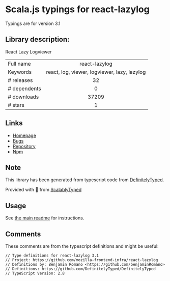 
# Scala.js typings for react-lazylog

Typings are for version 3.1

## Library description:
React Lazy Logviewer

|                    |                 |
| ------------------ | :-------------: |
| Full name          | react-lazylog |
| Keywords           | react, log, viewer, logviewer, lazy, lazylog |
| # releases         | 32 |
| # dependents       | 0 |
| # downloads        | 37209 |
| # stars            | 1 |

## Links
- [Homepage](https://github.com/mozilla-frontend-infra/react-lazylog#readme)
- [Bugs](https://github.com/mozilla-frontend-infra/react-lazylog/issues)
- [Repository](https://github.com/mozilla-frontend-infra/react-lazylog)
- [Npm](https://www.npmjs.com/package/react-lazylog)
    


## Note
This library has been generated from typescript code from [DefinitelyTyped](https://definitelytyped.org).

Provided with :purple_heart: from [ScalablyTyped](https://github.com/oyvindberg/ScalablyTyped)

## Usage
See [the main readme](../../readme.md) for instructions.

## Comments

These comments are from the typescript definitions and might be useful:
```
// Type definitions for react-lazylog 3.1
// Project: https://github.com/mozilla-frontend-infra/react-lazylog
// Definitions by: Benjamin Romano <https://github.com/benjaminRomano>
// Definitions: https://github.com/DefinitelyTyped/DefinitelyTyped
// TypeScript Version: 2.8

```

